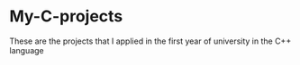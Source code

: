 # My-C-projects
These are the projects that I applied in the first year of university in the C++ language
